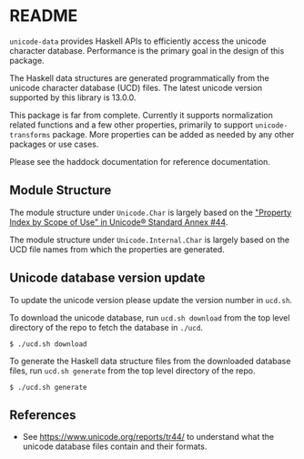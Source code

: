 # README

`unicode-data` provides Haskell APIs to efficiently access the unicode
character database. Performance is the primary goal in the design of
this package.

The Haskell data structures are generated programmatically from the
unicode character database (UCD) files.  The latest unicode version
supported by this library is 13.0.0.

This package is far from complete. Currently it supports normalization
related functions and a few other properties, primarily to support
`unicode-transforms` package. More properties can be added as needed by
any other packages or use cases.

Please see the haddock documentation for reference documentation.

## Module Structure

The module structure under `Unicode.Char` is largely based on the
["Property Index by Scope of Use" in Unicode® Standard Annex #44](https://www.unicode.org/reports/tr44/#Property_Index_Table).

The module structure under `Unicode.Internal.Char` is largely based on
the UCD file names from which the properties are generated.

## Unicode database version update

To update the unicode version please update the version number in
`ucd.sh`.

To download the unicode database, run `ucd.sh download` from the top
level directory of the repo to fetch the database in `./ucd`.

```
$ ./ucd.sh download
```

To generate the Haskell data structure files from the downloaded database
files, run `ucd.sh generate` from the top level directory of the repo.

```
$ ./ucd.sh generate
```

## References

* See https://www.unicode.org/reports/tr44/ to understand what the unicode
  database files contain and their formats.
